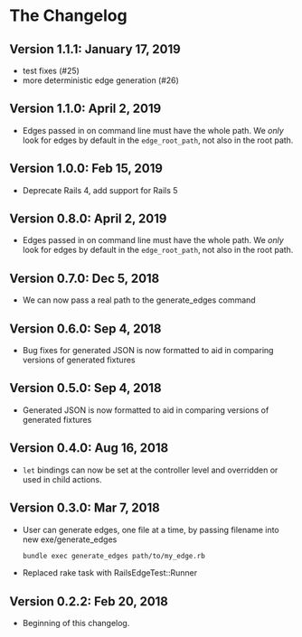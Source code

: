 # The Changelog

## Version 1.1.1: January 17, 2019
- test fixes (#25)
- more deterministic edge generation (#26)

## Version 1.1.0: April 2, 2019

- Edges passed in on command line must have the whole path. We _only_ look for edges by default in the `edge_root_path`, not also in the root path.

## Version 1.0.0: Feb 15, 2019

- Deprecate Rails 4, add support for Rails 5

## Version 0.8.0: April 2, 2019

- Edges passed in on command line must have the whole path. We _only_ look for edges by default in the `edge_root_path`, not also in the root path.

## Version 0.7.0: Dec 5, 2018

- We can now pass a real path to the generate_edges command

## Version 0.6.0: Sep 4, 2018

- Bug fixes for generated JSON is now formatted to aid in comparing versions of generated fixtures


## Version 0.5.0: Sep 4, 2018

- Generated JSON is now formatted to aid in comparing versions of generated fixtures


## Version 0.4.0: Aug 16, 2018

- `let` bindings can now be set at the controller level and overridden or used in child actions.


## Version 0.3.0: Mar 7, 2018

- User can generate edges, one file at a time, by passing filename into new exe/generate_edges

    ```sh
    bundle exec generate_edges path/to/my_edge.rb
    ```

- Replaced rake task with RailsEdgeTest::Runner


## Version 0.2.2: Feb 20, 2018

- Beginning of this changelog.
